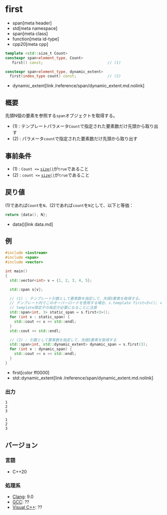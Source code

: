 # first
* span[meta header]
* std[meta namespace]
* span[meta class]
* function[meta id-type]
* cpp20[meta cpp]

```cpp
template <std::size_t Count>
constexpr span<element_type, Count>
   first() const;                             // (1)

constexpr span<element_type, dynamic_extent>
  first(index_type count) const;              // (2)
```
* dynamic_extent[link /reference/span/dynamic_extent.md.nolink]

## 概要
先頭N個の要素を参照する`span`オブジェクトを取得する。

- (1) : テンプレートパラメータ`Count`で指定された要素数だけ先頭から取り出す
- (2) : パラメータ`count`で指定された要素数だけ先頭から取り出す


## 事前条件
- (1) : `Count <=` [`size()`](size.md)が`true`であること
- (2) : `count <=` [`size()`](size.md)が`true`であること


## 戻り値
(1)であれば`Count`を`N`、(2)であれば`count`を`N`として、以下と等価：

```cpp
return {data(), N};
```
* data()[link data.md]


## 例
```cpp example
#include <iostream>
#include <span>
#include <vector>

int main()
{
  std::vector<int> v = {1, 2, 3, 4, 5};

  std::span s{v};

  // (1) : テンプレート引数として要素数を指定して、先頭3要素を取得する。
  // テンプレート内でこのオーバーロードを使用する場合、s.template first<3>(); のように、
  // template限定子の指定が必要になることに注意
  std::span<int, 3> static_span = s.first<3>();
  for (int x : static_span) {
    std::cout << x << std::endl;
  }
  std::cout << std::endl;

  // (2) : 引数として要素数を指定して、先頭3要素を取得する
  std::span<int, std::dynamic_extent> dynamic_span = s.first(3);
  for (int x : dynamic_span) {
    std::cout << x << std::endl;
  }
}
```
* first[color ff0000]
* std::dynamic_extent[link /reference/span/dynamic_extent.md.nolink]

### 出力
```
1
2
3

1
2
3
```

## バージョン
### 言語
- C++20

### 処理系
- [Clang](/implementation.md#clang): 9.0
- [GCC](/implementation.md#gcc): ??
- [Visual C++](/implementation.md#visual_cpp): ??
